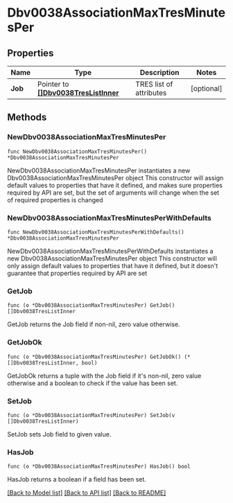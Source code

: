 # Dbv0038AssociationMaxTresMinutesPer

## Properties

Name | Type | Description | Notes
------------ | ------------- | ------------- | -------------
**Job** | Pointer to [**[]Dbv0038TresListInner**](Dbv0038TresListInner.md) | TRES list of attributes | [optional] 

## Methods

### NewDbv0038AssociationMaxTresMinutesPer

`func NewDbv0038AssociationMaxTresMinutesPer() *Dbv0038AssociationMaxTresMinutesPer`

NewDbv0038AssociationMaxTresMinutesPer instantiates a new Dbv0038AssociationMaxTresMinutesPer object
This constructor will assign default values to properties that have it defined,
and makes sure properties required by API are set, but the set of arguments
will change when the set of required properties is changed

### NewDbv0038AssociationMaxTresMinutesPerWithDefaults

`func NewDbv0038AssociationMaxTresMinutesPerWithDefaults() *Dbv0038AssociationMaxTresMinutesPer`

NewDbv0038AssociationMaxTresMinutesPerWithDefaults instantiates a new Dbv0038AssociationMaxTresMinutesPer object
This constructor will only assign default values to properties that have it defined,
but it doesn't guarantee that properties required by API are set

### GetJob

`func (o *Dbv0038AssociationMaxTresMinutesPer) GetJob() []Dbv0038TresListInner`

GetJob returns the Job field if non-nil, zero value otherwise.

### GetJobOk

`func (o *Dbv0038AssociationMaxTresMinutesPer) GetJobOk() (*[]Dbv0038TresListInner, bool)`

GetJobOk returns a tuple with the Job field if it's non-nil, zero value otherwise
and a boolean to check if the value has been set.

### SetJob

`func (o *Dbv0038AssociationMaxTresMinutesPer) SetJob(v []Dbv0038TresListInner)`

SetJob sets Job field to given value.

### HasJob

`func (o *Dbv0038AssociationMaxTresMinutesPer) HasJob() bool`

HasJob returns a boolean if a field has been set.


[[Back to Model list]](../README.md#documentation-for-models) [[Back to API list]](../README.md#documentation-for-api-endpoints) [[Back to README]](../README.md)



